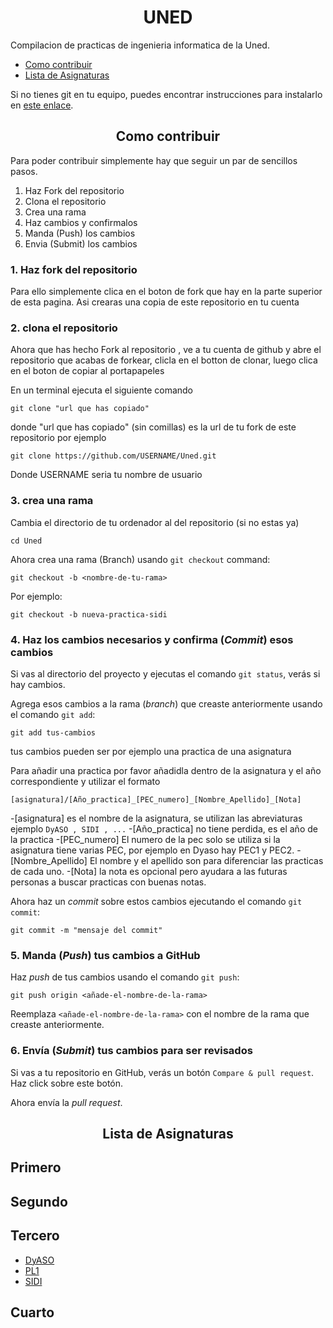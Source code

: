 <h1 align="center">UNED</h1>


Compilacion de practicas de ingenieria informatica de la Uned.

- [Como contribuir](https://github.com/Faiiya/Uned/blob/master/CONTRIBUTING.md)
- [Lista de Asignaturas](https://github.com/Faiiya/Uned#asignaturas)


Si no tienes git en tu equipo, puedes encontrar instrucciones para instalarlo en [este enlace]( https://help.github.com/articles/set-up-git/ ).

<h2 align="center">Como contribuir</h1>

Para poder contribuir simplemente hay que seguir un par de sencillos pasos.
1. Haz Fork del repositorio
2. Clona el repositorio
3. Crea una rama
4. Haz cambios y confirmalos
5. Manda (Push) los cambios
6. Envia (Submit) los cambios


### 1. Haz fork del repositorio 

Para ello simplemente clica en el boton de fork que hay en la parte superior de esta pagina. Asi crearas una copia de este repositorio en tu cuenta


### 2. clona el repositorio

Ahora que has hecho Fork al repositorio , ve a tu cuenta de github y abre el repositorio que acabas de forkear, clicla en el botton de clonar, luego clica en el boton de copiar al portapapeles

En un terminal ejecuta el siguiente comando
```
git clone "url que has copiado"
```
donde "url que has copiado" (sin comillas) es la url de tu fork de este repositorio
por ejemplo

```
git clone https://github.com/USERNAME/Uned.git
```
Donde USERNAME seria tu nombre de usuario

### 3. crea una rama

Cambia el directorio de tu ordenador al del repositorio (si no estas ya)

```
cd Uned
```
Ahora crea una rama (Branch) usando `git checkout` command:

```
git checkout -b <nombre-de-tu-rama>
```

Por ejemplo:

```
git checkout -b nueva-practica-sidi
```
### 4. Haz los cambios necesarios y confirma (*Commit*) esos cambios

Si vas al directorio del proyecto y ejecutas el comando  `git status`, verás si hay cambios.

Agrega esos cambios a la rama (*branch*) que creaste anteriormente usando el comando `git add`:

```
git add tus-cambios
```
tus cambios pueden ser por ejemplo una practica de una asignatura

Para añadir una practica por favor añadidla dentro de la asignatura y el año correspondiente y utilizar el formato 

`[asignatura]/[Año_practica]_[PEC_numero]_[Nombre_Apellido]_[Nota]` 

-[asignatura] es el nombre de la asignatura, se utilizan las abreviaturas ejemplo `DyASO , SIDI , ...`
-[Año_practica] no tiene perdida, es el año de la practica
-[PEC_numero] El numero de la pec solo se utiliza si la asignatura tiene varias PEC, por ejemplo en Dyaso hay PEC1 y PEC2.
-[Nombre_Apellido] El nombre y el apellido son para diferenciar las practicas de cada uno.
-[Nota] la nota es opcional pero ayudara a las futuras personas a buscar practicas con buenas notas.

Ahora haz un *commit* sobre estos cambios ejecutando el comando `git commit`:
```
git commit -m "mensaje del commit"
```
### 5. Manda (*Push*) tus cambios a GitHub

Haz *push* de tus cambios usando el comando `git push`:
```
git push origin <añade-el-nombre-de-la-rama>
```
Reemplaza `<añade-el-nombre-de-la-rama>` con el nombre de la rama que creaste anteriormente.

### 6. Envía (*Submit*) tus cambios para ser revisados

Si vas a tu repositorio en GitHub, verás un botón `Compare & pull request`. Haz click sobre este botón.

Ahora envía la *pull request*.

<h2 align="center">Lista de Asignaturas</h1>

## Primero


## Segundo


## Tercero
- [DyASO](https://github.com/Faiiya/Uned/tree/master/DyASO)
- [PL1](https://github.com/Faiiya/Uned/tree/master/PL1)
- [SIDI](https://github.com/Faiiya/Uned/tree/master/SIDI)

## Cuarto
